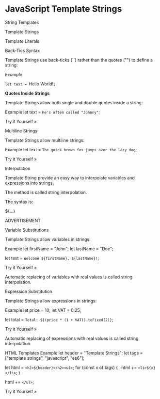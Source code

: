 # JavaScript Template Strings

String Templates

Template Strings

Template Literals

Back-Tics Syntax

Template Strings use back-ticks (``) rather than the quotes ("") to define a string:

*Example*

`let text = `Hello World!`;`


**Quotes Inside Strings**

Template Strings allow both single and double quotes inside a string:

Example
let text = `He's often called "Johnny"`;

Try it Yourself »


Multiline Strings

Template Strings allow multiline strings:

Example
let text =
`The quick
brown fox
jumps over
the lazy dog`;

Try it Yourself »


Interpolation

Template String provide an easy way to interpolate variables and expressions into strings.

The method is called string interpolation.

The syntax is:

${...}

ADVERTISEMENT

Variable Substitutions

Template Strings allow variables in strings:

Example
let firstName = "John";
let lastName = "Doe";

let text = `Welcome ${firstName}, ${lastName}!`;

Try it Yourself »

Automatic replacing of variables with real values is called string interpolation.


Expression Substitution

Template Strings allow expressions in strings:

Example
let price = 10;
let VAT = 0.25;

let total = `Total: ${(price * (1 + VAT)).toFixed(2)}`;

Try it Yourself »

Automatic replacing of expressions with real values is called string interpolation.


HTML Templates
Example
let header = "Template Strings";
let tags = ["template strings", "javascript", "es6"];

let html = `<h2>${header}</h2><ul>`;
for (const x of tags) {
  html += `<li>${x}</li>`;
}

html += `</ul>`;

Try it Yourself »
